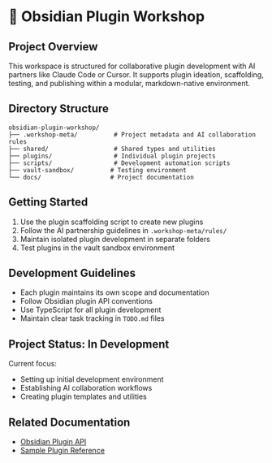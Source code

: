 # 🧰 Obsidian Plugin Workshop

## Project Overview
This workspace is structured for collaborative plugin development with AI partners like Claude Code or Cursor. It supports plugin ideation, scaffolding, testing, and publishing within a modular, markdown-native environment.

## Directory Structure
```
obsidian-plugin-workshop/
├── .workshop-meta/          # Project metadata and AI collaboration rules
├── shared/                  # Shared types and utilities
├── plugins/                 # Individual plugin projects
├── scripts/                 # Development automation scripts
├── vault-sandbox/          # Testing environment
└── docs/                   # Project documentation
```

## Getting Started
1. Use the plugin scaffolding script to create new plugins
2. Follow the AI partnership guidelines in `.workshop-meta/rules/`
3. Maintain isolated plugin development in separate folders
4. Test plugins in the vault sandbox environment

## Development Guidelines
- Each plugin maintains its own scope and documentation
- Follow Obsidian plugin API conventions
- Use TypeScript for all plugin development
- Maintain clear task tracking in `TODO.md` files

## Project Status: In Development
Current focus:
- Setting up initial development environment
- Establishing AI collaboration workflows
- Creating plugin templates and utilities

## Related Documentation
- [Obsidian Plugin API](https://publish.obsidian.md/api/)
- [Sample Plugin Reference](https://github.com/obsidianmd/obsidian-sample-plugin) 